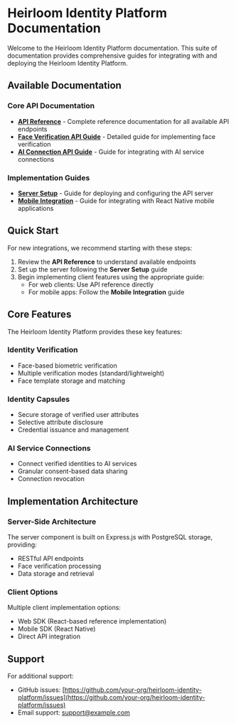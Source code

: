 # Heirloom Identity Platform Documentation

Welcome to the Heirloom Identity Platform documentation. This suite of documentation provides comprehensive guides for integrating with and deploying the Heirloom Identity Platform.

## Available Documentation

### Core API Documentation

- [**API Reference**](API.md) - Complete reference documentation for all available API endpoints
- [**Face Verification API Guide**](FACE_VERIFICATION_API.md) - Detailed guide for implementing face verification
- [**AI Connection API Guide**](AI_CONNECTION_API.md) - Guide for integrating with AI service connections

### Implementation Guides

- [**Server Setup**](SERVER_SETUP.md) - Guide for deploying and configuring the API server
- [**Mobile Integration**](MOBILE_INTEGRATION.md) - Guide for integrating with React Native mobile applications

## Quick Start

For new integrations, we recommend starting with these steps:

1. Review the **API Reference** to understand available endpoints
2. Set up the server following the **Server Setup** guide
3. Begin implementing client features using the appropriate guide:
   - For web clients: Use API reference directly
   - For mobile apps: Follow the **Mobile Integration** guide

## Core Features

The Heirloom Identity Platform provides these key features:

### Identity Verification
- Face-based biometric verification
- Multiple verification modes (standard/lightweight)
- Face template storage and matching

### Identity Capsules
- Secure storage of verified user attributes
- Selective attribute disclosure
- Credential issuance and management

### AI Service Connections
- Connect verified identities to AI services
- Granular consent-based data sharing
- Connection revocation

## Implementation Architecture

### Server-Side Architecture
The server component is built on Express.js with PostgreSQL storage, providing:

- RESTful API endpoints
- Face verification processing
- Data storage and retrieval

### Client Options
Multiple client implementation options:

- Web SDK (React-based reference implementation)
- Mobile SDK (React Native)
- Direct API integration

## Support

For additional support:

- GitHub issues: [https://github.com/your-org/heirloom-identity-platform/issues](https://github.com/your-org/heirloom-identity-platform/issues)
- Email support: support@example.com
